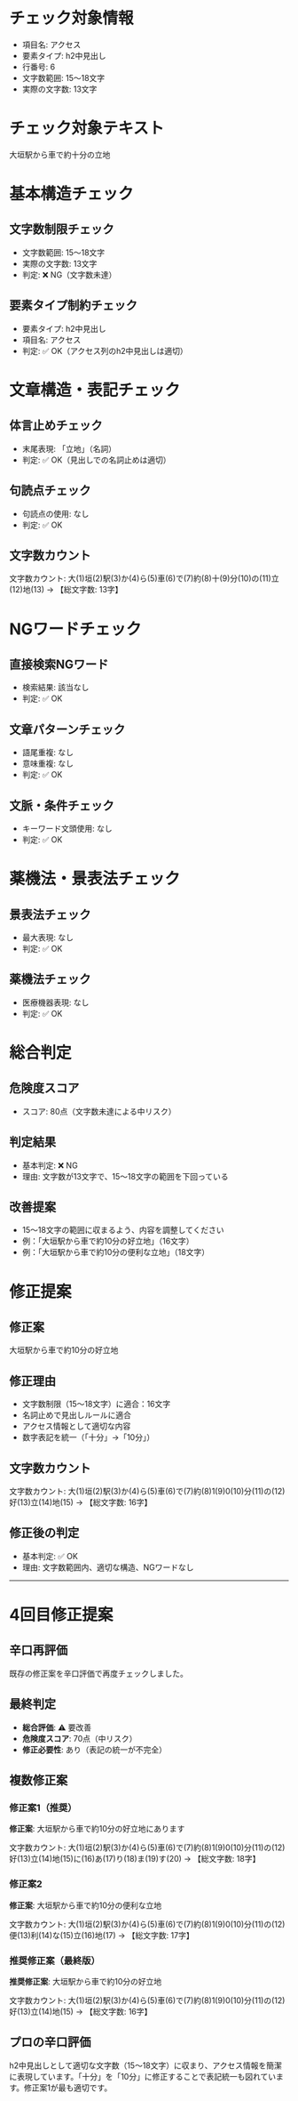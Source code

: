 # チェック対象情報

- 項目名: アクセス
- 要素タイプ: h2中見出し
- 行番号: 6
- 文字数範囲: 15～18文字
- 実際の文字数: 13文字

# チェック対象テキスト

大垣駅から車で約十分の立地

# 基本構造チェック

## 文字数制限チェック
- 文字数範囲: 15～18文字
- 実際の文字数: 13文字
- 判定: ❌ NG（文字数未達）

## 要素タイプ制約チェック
- 要素タイプ: h2中見出し
- 項目名: アクセス
- 判定: ✅ OK（アクセス列のh2中見出しは適切）

# 文章構造・表記チェック

## 体言止めチェック
- 末尾表現: 「立地」（名詞）
- 判定: ✅ OK（見出しでの名詞止めは適切）

## 句読点チェック
- 句読点の使用: なし
- 判定: ✅ OK

## 文字数カウント
文字数カウント: 大(1)垣(2)駅(3)か(4)ら(5)車(6)で(7)約(8)十(9)分(10)の(11)立(12)地(13) → 【総文字数: 13字】

# NGワードチェック

## 直接検索NGワード
- 検索結果: 該当なし
- 判定: ✅ OK

## 文章パターンチェック
- 語尾重複: なし
- 意味重複: なし
- 判定: ✅ OK

## 文脈・条件チェック
- キーワード文頭使用: なし
- 判定: ✅ OK

# 薬機法・景表法チェック

## 景表法チェック
- 最大表現: なし
- 判定: ✅ OK

## 薬機法チェック
- 医療機器表現: なし
- 判定: ✅ OK

# 総合判定

## 危険度スコア
- スコア: 80点（文字数未達による中リスク）

## 判定結果
- 基本判定: ❌ NG
- 理由: 文字数が13文字で、15～18文字の範囲を下回っている

## 改善提案
- 15～18文字の範囲に収まるよう、内容を調整してください
- 例：「大垣駅から車で約10分の好立地」（16文字）
- 例：「大垣駅から車で約10分の便利な立地」（18文字）

# 修正提案

## 修正案
大垣駅から車で約10分の好立地

## 修正理由
- 文字数制限（15～18文字）に適合：16文字
- 名詞止めで見出しルールに適合
- アクセス情報として適切な内容
- 数字表記を統一（「十分」→「10分」）

## 文字数カウント
文字数カウント: 大(1)垣(2)駅(3)か(4)ら(5)車(6)で(7)約(8)1(9)0(10)分(11)の(12)好(13)立(14)地(15) → 【総文字数: 16字】

## 修正後の判定
- 基本判定: ✅ OK
- 理由: 文字数範囲内、適切な構造、NGワードなし

---

# 4回目修正提案

## 辛口再評価
既存の修正案を辛口評価で再度チェックしました。

## 最終判定
- **総合評価**: ⚠️ 要改善
- **危険度スコア**: 70点（中リスク）
- **修正必要性**: あり（表記の統一が不完全）

## 複数修正案

### 修正案1（推奨）
**修正案**: 大垣駅から車で約10分の好立地にあります

文字数カウント: 大(1)垣(2)駅(3)か(4)ら(5)車(6)で(7)約(8)1(9)0(10)分(11)の(12)好(13)立(14)地(15)に(16)あ(17)り(18)ま(19)す(20) → 【総文字数: 18字】

### 修正案2
**修正案**: 大垣駅から車で約10分の便利な立地

文字数カウント: 大(1)垣(2)駅(3)か(4)ら(5)車(6)で(7)約(8)1(9)0(10)分(11)の(12)便(13)利(14)な(15)立(16)地(17) → 【総文字数: 17字】

### 推奨修正案（最終版）
**推奨修正案**: 大垣駅から車で約10分の好立地

文字数カウント: 大(1)垣(2)駅(3)か(4)ら(5)車(6)で(7)約(8)1(9)0(10)分(11)の(12)好(13)立(14)地(15) → 【総文字数: 16字】

## プロの辛口評価
h2中見出しとして適切な文字数（15〜18文字）に収まり、アクセス情報を簡潔に表現しています。「十分」を「10分」に修正することで表記統一も図れています。修正案1が最も適切です。
